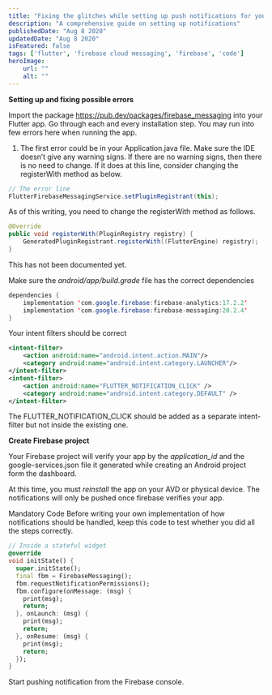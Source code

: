 ```yaml
---
title: "Fixing the glitches while setting up push notifications for your Flutter project"
description: "A comprehensive guide on setting up notifications"
publishedDate: "Aug 8 2020"
updatedDate: "Aug 8 2020"
isFeatured: false
tags: ['flutter', 'firebase cloud messaging', 'firebase', 'code']
heroImage:
    url: ""
    alt: ""
---
```


**Setting up and fixing possible errors**

Import the package https://pub.dev/packages/firebase_messaging into your Flutter app. Go through each and every installation step. You may run into few errors here when running the app.

1. The first error could be in your Application.java file. Make sure the IDE doesn’t give any warning signs. If there are no warning signs, then there is no need to change. If it does at this line, consider changing the registerWith method as below.

```java
// The error line
FlutterFirebaseMessagingService.setPluginRegistrant(this);
```
As of this writing, you need to change the registerWith method as follows.

```java
@Override
public void registerWith(PluginRegistry registry) {
    GeneratedPluginRegistrant.registerWith((FlutterEngine) registry);
}
```
This has not been documented yet.

Make sure the *android/app/build.grade* file has the correct dependencies

```java
dependencies {
    implementation 'com.google.firebase:firebase-analytics:17.2.2'
    implementation 'com.google.firebase:firebase-messaging:20.2.4'
}
```

Your intent filters should be correct
```xml
<intent-filter>
    <action android:name="android.intent.action.MAIN"/>
    <category android:name="android.intent.category.LAUNCHER"/>
</intent-filter>
<intent-filter>
    <action android:name="FLUTTER_NOTIFICATION_CLICK" />
    <category android:name="android.intent.category.DEFAULT" />
</intent-filter>
```

The FLUTTER_NOTIFICATION_CLICK should be added as a separate intent-filter but not inside the existing one.

**Create Firebase project**

Your Firebase project will verify your app by the *application_id* and the google-services.json file it generated while creating an Android project form the dashboard.

At this time, you must *reinstall* the app on your AVD or physical device. The notifications will only be pushed once firebase verifies your app.

Mandatory Code
Before writing your own implementation of how notifications should be handled, keep this code to test whether you did all the steps correctly.

```dart
// Inside a stateful widget
@override
void initState() {
  super.initState();
  final fbm = FirebaseMessaging();
  fbm.requestNotificationPermissions();
  fbm.configure(onMessage: (msg) {
    print(msg);
    return;
  }, onLaunch: (msg) {
    print(msg);
    return;
  }, onResume: (msg) {
    print(msg);
    return;
  });
}
```

Start pushing notification from the Firebase console.

